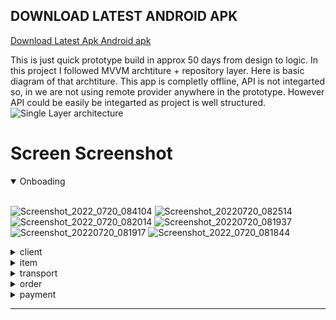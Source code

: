 ## DOWNLOAD LATEST ANDROID APK
[Download Latest Apk Android apk](https://github.com/Vedsaga/salesman/actions/workflows/apk_build.yml)

This is just quick prototype build in approx 50 days from design to logic. In this project I followed MVVM archtiture + repository layer. Here is basic diagram of that archtiture. This app is completly offline, API is not integarted so, in we are not using remote provider anywhere in the prototype. However API could be easily be integarted as project is well structured.
![Single Layer architecture](https://user-images.githubusercontent.com/59083528/179910380-06deb2dd-d9b8-4d59-8751-d67cc1d3475b.svg)



# Screen Screenshot

<details open>
<summary>Onboading</summary>
<br>

![Screenshot_2022_0720_084104](https://user-images.githubusercontent.com/59083528/179907477-1f5c4631-da61-4b1d-8e3f-7a482ae53356.jpg)
![Screenshot_20220720_082514](https://user-images.githubusercontent.com/59083528/179907530-5df05792-0d0d-4a0f-8a35-9f4f1096c5dd.jpg)
![Screenshot_2022_0720_082014](https://user-images.githubusercontent.com/59083528/179907549-90da5f47-9ded-47d9-aeb8-6718e388b5d8.jpg)
![Screenshot_20220720_081937](https://user-images.githubusercontent.com/59083528/179907552-c7e3122d-f2c3-4f2a-a7cc-f39575a9090b.jpg)
![Screenshot_20220720_081917](https://user-images.githubusercontent.com/59083528/179907461-cc09bd2e-f7e9-46c2-8879-4ef005ddbc6b.jpg)
![Screenshot_2022_0720_081844](https://user-images.githubusercontent.com/59083528/179907470-e63fe3a6-0198-4d19-b841-468daa7a039e.jpg)
</details>

<details close>
<summary>client</summary>
<br>


![Screenshot_20220720_082202](https://user-images.githubusercontent.com/59083528/179907547-e672fb9b-8b4f-40d2-8825-de9bb9649d44.jpg)
![Screenshot_20220720_083709](https://user-images.githubusercontent.com/59083528/179907498-823910a6-2715-4af1-beda-3d947208620f.jpg)
![Screenshot_20220720_083703](https://user-images.githubusercontent.com/59083528/179907501-6a015a31-56b6-46a9-970b-a2ba2254969f.jpg)
![Screenshot_20220720_083657](https://user-images.githubusercontent.com/59083528/179907508-b3f9631e-acd9-4042-842e-505746e61c60.jpg)
</details>


<details close>
<summary>item</summary>
<br>

![Screenshot_20220720_082505](https://user-images.githubusercontent.com/59083528/179907535-51dc95ac-5832-4985-856b-8180a4594118.jpg)
![Screenshot_20220720_082455](https://user-images.githubusercontent.com/59083528/179907537-b754dbeb-7898-44b3-b098-a8df68fdc2fa.jpg)
![Screenshot_20220720_082438](https://user-images.githubusercontent.com/59083528/179907539-0b8412a6-f4a1-4eaf-89ae-7e7ad718a04c.jpg)
![Screenshot_20220720_082246](https://user-images.githubusercontent.com/59083528/179907541-45aa719c-5220-4cb8-b2df-0f8edc486e81.jpg)
![Screenshot_20220720_082234](https://user-images.githubusercontent.com/59083528/179907542-1a83fa72-0cbe-4c69-b16a-0d6e74a7e060.jpg)
</details>

<details close>
<summary>transport</summary>
<br>

![Screenshot_20220720_083622](https://user-images.githubusercontent.com/59083528/179907517-a9af789c-0d51-4ba2-9174-495057ef42ec.jpg)
![Screenshot_20220720_083310](https://user-images.githubusercontent.com/59083528/179907520-099b4a99-0422-43ad-a0d6-866cb274f2f9.jpg)
![Screenshot_20220720_082552](https://user-images.githubusercontent.com/59083528/179907527-8b8f6ac4-5dce-49b1-8363-807ec3f7b5e3.jpg)
</details>

<details close>
<summary>order</summary>
<br>

![Screenshot_20220720_083854](https://user-images.githubusercontent.com/59083528/179907495-80d8011e-f1c7-46c8-8a70-a64175f552e1.jpg)
![Screenshot_20220720_083848](https://user-images.githubusercontent.com/59083528/179907497-2f222827-0605-40c6-8eb7-bd3545ec9bff.jpg)
![Screenshot_20220720_083652](https://user-images.githubusercontent.com/59083528/179907511-6897b2fd-476a-4f7e-88e6-151ad8dc64ca.jpg)
![Screenshot_20220720_083635](https://user-images.githubusercontent.com/59083528/179907514-22070276-9ddc-4a4d-9192-93ed779d256d.jpg)
![Screenshot_2022_0720_082721](https://user-images.githubusercontent.com/59083528/179907523-4ab80c43-42b7-4997-8ece-105360cb305c.jpg)
![Screenshot_20220720_082632](https://user-images.githubusercontent.com/59083528/179907526-5e093bff-a115-4fe0-bb6c-ea2c2f7052d1.jpg)
</details>


<details close>
<summary>payment</summary>
<br>

![Screenshot_2022_0720_084021](https://user-images.githubusercontent.com/59083528/179907485-72d10833-1c0c-4604-a6a6-d6a3ffccf09a.jpg)
![Screenshot_2022_0720_084005](https://user-images.githubusercontent.com/59083528/179907489-e89efb36-19c8-4a44-8cca-ba1bfccc21c8.jpg)
![Screenshot_20220720_083953](https://user-images.githubusercontent.com/59083528/179907492-370c5d31-9b5e-42c0-8546-6ac304ba14cd.jpg)
</details>

---
